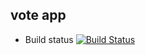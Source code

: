 ## vote app


* Build status
[![Build Status](http://35.238.51.133:8080/buildStatus/icon?job=multibranch+python+app%2Fmaster)](http://35.238.51.133:8080/job/multibranch%20python%20app/job/master/)
